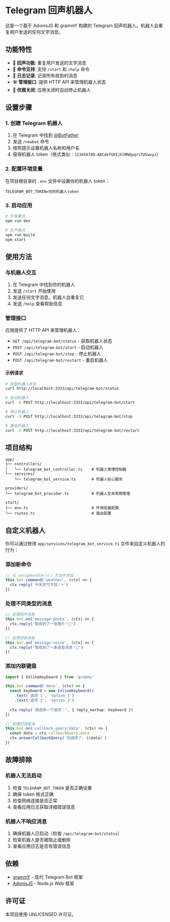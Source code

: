 # Telegram 回声机器人

这是一个基于 AdonisJS 和 grammY 构建的 Telegram 回声机器人。机器人会重复用户发送的任何文字消息。

## 功能特性

- 🔄 **回声功能**: 重复用户发送的文字消息
- 🤖 **命令支持**: 支持 `/start` 和 `/help` 命令
- 📝 **日志记录**: 记录所有收到的消息
- 🛠️ **管理接口**: 提供 HTTP API 来管理机器人状态
- 🔧 **优雅关闭**: 应用关闭时自动停止机器人

## 设置步骤

### 1. 创建 Telegram 机器人

1. 在 Telegram 中找到 [@BotFather](https://t.me/botfather)
2. 发送 `/newbot` 命令
3. 按照提示设置机器人名称和用户名
4. 获得机器人 token（格式类似：`123456789:ABCdefGHIjklMNOpqrsTUVwxyz`）

### 2. 配置环境变量

在项目根目录的 `.env` 文件中设置你的机器人 token：

```env
TELEGRAM_BOT_TOKEN=你的机器人token
```

### 3. 启动应用

```bash
# 开发模式
npm run dev

# 生产模式
npm run build
npm start
```

## 使用方法

### 与机器人交互

1. 在 Telegram 中找到你的机器人
2. 发送 `/start` 开始使用
3. 发送任何文字消息，机器人会重复它
4. 发送 `/help` 查看帮助信息

### 管理接口

应用提供了 HTTP API 来管理机器人：

- `GET /api/telegram-bot/status` - 获取机器人状态
- `POST /api/telegram-bot/start` - 启动机器人
- `POST /api/telegram-bot/stop` - 停止机器人
- `POST /api/telegram-bot/restart` - 重启机器人

#### 示例请求

```bash
# 获取机器人状态
curl http://localhost:3333/api/telegram-bot/status

# 启动机器人
curl -X POST http://localhost:3333/api/telegram-bot/start

# 停止机器人
curl -X POST http://localhost:3333/api/telegram-bot/stop

# 重启机器人
curl -X POST http://localhost:3333/api/telegram-bot/restart
```

## 项目结构

```
app/
├── controllers/
│   └── telegram_bot_controller.ts    # 机器人管理控制器
└── services/
    └── telegram_bot_service.ts       # 机器人核心服务

providers/
└── telegram_bot_provider.ts          # 机器人生命周期管理

start/
├── env.ts                            # 环境变量配置
└── routes.ts                         # 路由配置
```

## 自定义机器人

你可以通过修改 `app/services/telegram_bot_service.ts` 文件来自定义机器人的行为：

### 添加新命令

```typescript
// 在 setupHandlers() 方法中添加
this.bot.command('weather', (ctx) => {
  ctx.reply('今天天气不错！☀️')
})
```

### 处理不同类型的消息

```typescript
// 处理图片消息
this.bot.on('message:photo', (ctx) => {
  ctx.reply('我收到了一张图片！📸')
})

// 处理语音消息
this.bot.on('message:voice', (ctx) => {
  ctx.reply('我收到了一条语音消息！🎵')
})
```

### 添加内联键盘

```typescript
import { InlineKeyboard } from 'grammy'

this.bot.command('menu', (ctx) => {
  const keyboard = new InlineKeyboard()
    .text('选项 1', 'option_1')
    .text('选项 2', 'option_2')
  
  ctx.reply('请选择一个选项：', { reply_markup: keyboard })
})

// 处理回调查询
this.bot.on('callback_query:data', (ctx) => {
  const data = ctx.callbackQuery.data
  ctx.answerCallbackQuery(`你选择了: ${data}`)
})
```

## 故障排除

### 机器人无法启动

1. 检查 `TELEGRAM_BOT_TOKEN` 是否正确设置
2. 确保 token 格式正确
3. 检查网络连接是否正常
4. 查看应用日志获取详细错误信息

### 机器人不响应消息

1. 确保机器人已启动（检查 `/api/telegram-bot/status`）
2. 检查机器人是否被阻止或删除
3. 查看应用日志是否有错误信息

## 依赖

- [grammY](https://grammy.dev/) - 现代 Telegram Bot 框架
- [AdonisJS](https://adonisjs.com/) - Node.js Web 框架

## 许可证

本项目使用 UNLICENSED 许可证。

